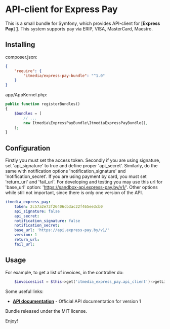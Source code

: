 API-client for Express Pay
==========================

This is a small bundle for Symfony, which provides API-client for 
[**Express Pay**] [1]. This system supports pay via ERIP, VISA,
MasterCard, Maestro.

Installing
----------

composer.json:

```json
{
    "require": {
        "itmedia/express-pay-bundle": "^1.0"
    }
}
```
app/AppKernel.php:

```php
public function registerBundles()
{
    $bundles = [
		// ...
		new Itmedia\ExpressPayBundle\ItmediaExpressPayBundle(),
	];
}
```

Configuration
-------------

Firstly you must set the access token. Secondly if you are using signature, 
set 'api_signature' to true and define proper 'api_secret'. Similarly, do
the same with notification options 'notification_signature' and 'notification_secret'.
If you are using payment by card, you must set 'return_url' and 'fail_url'.
For developing and testing you may use this url for 'base_url' option: 'https://sandbox-api.express-pay.by/v1/'.
Other options while still not important, since there is only one version of the API.

```yaml
itmedia_express_pay:
    token: 2c57a2e73f26406cb3ac22f465ee3cb0
    api_signature: false
    api_secret:
    notification_signature: false
    notification_secret: 
    base_url: 'https://api.express-pay.by/v1/'
    version: 1
    return_url: 
    fail_url:
```

Usage
-----

For example, to get a list of invoices, in the controller do:
```php
    $invoicesList = $this->get('itmedia_express_pay.api_client')->getListInvoices();
```

Some useful links:

  * [**API documentation**][2] - Official API documentation for version 1

Bundle released under the MIT license.

Enjoy!

[1]:  https://express-pay.by
[2]:  https://express-pay.by/docs/api/v1